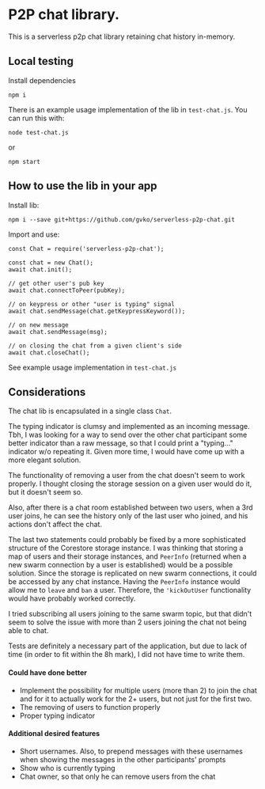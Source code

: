 # P2P chat library.

This is a serverless p2p chat library retaining chat history in-memory.

## Local testing

Install dependencies

```
npm i
```

There is an example usage implementation of the lib in `test-chat.js`. You can run this with:

```
node test-chat.js
```

or

```
npm start
```

## How to use the lib in your app

Install lib:

```
npm i --save git+https://github.com/gvko/serverless-p2p-chat.git
```

Import and use:

```
const Chat = require('serverless-p2p-chat');

const chat = new Chat();
await chat.init();

// get other user's pub key
await chat.connectToPeer(pubKey);

// on keypress or other "user is typing" signal
await chat.sendMessage(chat.getKeypressKeyword());

// on new message
await chat.sendMessage(msg);

// on closing the chat from a given client's side
await chat.closeChat();
```

See example usage implementation in `test-chat.js`

## Considerations

The chat lib is encapsulated in a single class `Chat`.

The typing indicator is clumsy and implemented as an incoming message. Tbh, I was looking for a way to send over the
other chat participant some better indicator than a raw message, so that I could print a "typing..." indicator w/o
repeating it. Given more time, I would have come up with a more elegant solution.

The functionality of removing a user from the chat doesn't seem to
work properly. I thought closing the storage session on a given user would do it, but it doesn't seem so.

Also, after there is a chat room established between two users, when a 3rd user joins, he can see the history only of
the last user who joined, and his actions don't affect the chat.

The last two statements could probably be fixed by a more sophisticated structure of the Corestore storage instance. I
was thinking that storing a map of users and their storage instances, and `PeerInfo` (returned when a new swarm
connection by a user is established) would be a possible solution. Since the storage is replicated on new swarm
connections, it could be accessed by any chat instance. Having the `PeerInfo` instance would allow me to `leave`
and `ban` a user. Therefore, the `'kickOutUser` functionality would have probably worked correctly.

I tried subscribing all users joining to the same swarm topic, but that didn't seem to solve the issue with more than 2
users joining the chat not being able to chat.

Tests are definitely a necessary part of the application, but due
to lack of time (in order to fit within the 8h mark), I did not have time to write them.

#### Could have done better

* Implement the possibility for multiple users (more than 2) to join the chat and for it to actually work for the 2+
  users, but not just for the first two.
* The removing of users to function properly
* Proper typing indicator

#### Additional desired features

* Short usernames. Also, to prepend messages with these usernames when showing the messages in the other participants'
  prompts
* Show who is currently typing
* Chat owner, so that only he can remove users from the chat
